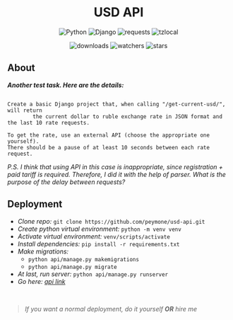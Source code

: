 <h1 align="center">USD API</h1>

<p align="center">
    <img src="https://img.shields.io/badge/%20Python-3.11.3-blue?style=for-the-badge&logo=Python" alt="Python">
    <img src="https://img.shields.io/badge/%20Django-5.1.3-brightgreen?style=for-the-badge" alt="Django">
    <img src="https://img.shields.io/badge/%20requests-2.32.3-brightgreen?style=for-the-badge" alt="requests">
    <img src="https://img.shields.io/badge/%20tzlocal-5.2-brightgreen?style=for-the-badge" alt="tzlocal">
</p>

<p align="center">
    <img src="https://img.shields.io/github/downloads/peymone/usd-api/total?style=social&logo=github" alt="downloads">
    <img src="https://img.shields.io/github/watchers/peymone/usd-api" alt="watchers">
    <img src="https://img.shields.io/github/stars/peymone/usd-api" alt="stars">

<h2>About</h2>

_**Another test task. Here are the details:**_

```

Create a basic Django project that, when calling "/get-current-usd/", will return
        the current dollar to ruble exchange rate in JSON format and the last 10 rate requests.

To get the rate, use an external API (choose the appropriate one yourself).
There should be a pause of at least 10 seconds between each rate request.

```

_P.S. I think that using API in this case is inappropriate, since registration + paid tariff is required. Therefore, I did it with the help of parser. What is the purpose of the delay between requests?_

<h2>Deployment</h2>

- _Clone repo:_ ```git clone https://github.com/peymone/usd-api.git```
- _Create python virtual environment:_ ```python -m venv venv```
- _Activate virtual environment:_ ```venv/scripts/activate```
- _Install dependencies:_ ```pip install -r requirements.txt```
- _Make migrations:_
    - ```python api/manage.py makemigrations```
    - ```python api/manage.py migrate```
- _At last, run server:_ ```python api/manage.py runserver```
- _Go here: <a href="http://127.0.0.1:8000/get-current-usd/">api link</a>_

<br>

> _If you want a normal deployment, do it yourself **OR** hire me_
